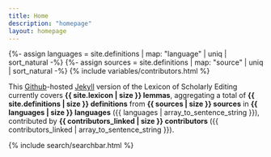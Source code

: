 ```yaml
---
title: Home
description: "homepage"
layout: homepage
---
```

{%- assign languages = site.definitions | map: "language" | uniq | sort_natural -%}
{%- assign sources = site.definitions | map: "source" | uniq | sort_natural -%}
{% include variables/contributors.html %}

This [Github](https://github.com)-hosted [Jekyll](https://jekyllrb.com) version of the Lexicon of Scholarly Editing currently covers **{{ site.lexicon | size }} lemmas**, aggregating a total of **{{ site.definitions | size }} definitions** from **{{ sources | size }} sources** in **{{ languages | size }} languages** ({{ languages | array_to_sentence_string }}), contributed by **{{ contributors_linked | size }} contributors** ({{ contributors_linked | array_to_sentence_string }}).

{% include search/searchbar.html %}
